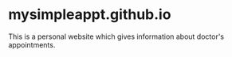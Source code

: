 # mysimpleappt.github.io

This is a personal website which gives information about doctor's appointments.